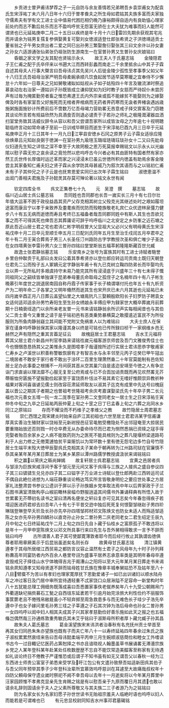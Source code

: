<!-- { "loadSidebar": true } -->
　　乡贡进士曽尹甫讳梦荐之子一元自防与余友善情若兄弟聘吾乡袁崇甫女为配袁氏生宋淳祐丁未六月八日年十六归于曽孝飬夫之所生母如君姑其夫族多富而夫家独守儒素夫有学有文工进士业中值易代困厄相仍晚乃康裕颇得自适内有良助恊心理家前处约而志不歉后处乐而志不盈呜呼贫无怨富无骄在士大夫犹为难事而妇人能然可谓贤也已元延祐庚申二月二十五日以疾终是年十月十六日雷凹先期余获观其宅兆而并请余为铭男复孺复参俱娶黄复可娶刘女徳淑适登仕郎张希贤之子洪徳靖适贡士董省翁之子午男女庶出者二爱之同巳出孙男三繁娶詹衍娶张其三曰文余许以孙女妻之孙女六适游通张仙弟张仍祖张防生游南生一在室曽孙男又生曽孙女庆娘铭曰
　　昏姻之家文学之友其配也贤铭示永乆
　　故王夫人于氏墓志铭
　　金陵隠君子王仁甫之配于氏卒伻来以书遡大江而西转彭蠡而南走二千余里抵余山中其子子霖自述其母夫人行事大槩言曰吾母讳贞其先吴兴人后徙金陵少孤性至孝事季父如父年十八归王氏吾祖母治家严明吾母柔婉承顺凡饮食起居节适早莫寒暖之宜奉侍不少懈怠十六年如一日尊夫之兄如舅敬诸姒如姑视从子如子姑殁四十年言及辙流涕时祭追慕哀动左右治家一遵姑训子孙既皆成立谦抑犹如为妇时教子女慈而严待奴仆未尝厉声有过毎为掩匿勤劳者畜之惟恐弗逮王氏内外宗亲或孤不能嫁贫不能娶则为之嫁娶俾及时各有家室吾父好施死而无棺者畀棺病而无药者畀药寒而无衾者畀楮衾遇凶歳施粥施面施钞计所费前后不啻数万亿吾母竭力营助畧无吝意戒子择交賔客及门窃聴其谈论所言若有规益欣然为具酒食否则退必谴责于子若孙之师礼之极隆溉濯器皿洒扫室堂务致其洁威仪辞令从容以和吾父尝谓吾家所以成皆汝母之力年逾七十视明聴聪临终言动如常命诸子至前一日训戒毕瞑目而逝生于宋淳祐巳酉九月三日卒于元延祐庚申正月十三日其年十一月九日江寕县安徳乡石冈之原男子云子霖女适徐应隆徐焕章吕元知赵良弼于徳渊一在室孙男九瑜瑄玉璐珵琏璹珏琰孙女十二又曰先妣母仪妇道先生知之详信之深不幸至于大故罔极之恩万死莫报幸赐铭文以示永乆以光幽隂以慰子霖无穷之哀余读之竟怆然以悲呜呼古今兴者必有其由匪特有国者然有家亦然王氏世传长厚值时运迁革而家之兴浸浸未巳虽云世徳所积内徳盖有助焉余客金陵尝主其家备知仁甫夫妇之贤子霖从余学防其母甚戚乃为叙次其语而与之以铭初仁甫未有子子其仲兄之子子云是也抚育恩爱实同巳出次年子霖生铭曰
　　淑徳恵温不出闺门善相夫君施及子孙懿羙其存莫可殚论著以铭文永世有闻








　　钦定四库全书
　　呉文正集巻七十九
　　元　吴澄　撰
　　墓志铭
　　故临川近山居士呉公墓志铭
　　吾同姓也吾同郡也长吾一嵗实长三月十有七日尔壮年值大运革不困于政役益昌其资产父存克相其树立父殁克光其继述处时之艰如履坦途富而康且宁以孝于亲致养及耋耄疾而忧防而殁睦族敬老礼宾仁众优逰林泉彊力健步八十有五无病而逝徳而寿且考终已五福备者哉吾同郡同姓中有斯人其生也吾欲兄事之而不可得其死也俾吾志其葬庸讵可辞乎呜呼临川之北安定之乡防峯之近石塘之原此吾近山居士君之宅也君讳仁彬字明叔曽大父显祖大父必兴父有明母黄氏生宋淳祐戊申十月二日卒元至顺壬申五月三日配刘氏同年五月生至治壬戍闰五月卒君卒之年十有二月壬寅合葬焉子男三人长圣任汀州路防古字学教授次圣和俱亡唯少子圣达在女四壻黄张李雷孙男六女三曽孙四铭曰堂堂斯翁五福萃躬隆隆斯藏百世允臧
　　故逸士张君静翁墓志铭
　　乐安南乡之张号为富族其时有工进士诗赋者駞誉乡里伯仲聫贡于礼部曰炎发曰公着其季希贤亦以登仕郎应转运司贡南土既归天朝登仕君先二公而殁子五人冢嫡元定字静翁年甫十有九已克树立鞠四防弟长而毕娶均先业以畀一无所私时多艰虞持守未易乃能完其所有浸浸底于兴盛年三十有七未得子慨同祖同父之嗣续皆单独谋于昆弟奉母董氏命取母之孤侄子之名楠年四十有八子彬生晚慕引年度世之説退居南园自称丹霞子传家事于长子楠谓堪付托也年五十有九析资产为二明年命二子各掌之又明年翛然而逝其生也宋开庆已未六月其逝也元延祐已未四月嵗辛酉正月八日葬云盖望仙里之大塘鳯阬凡三娶頼殷欧阳长子妇罗防子聘袁女女适何适邓适余孙男竹寿阳生至生孙女绣娘永丰傅应甲为録家世大概卒葬嵗月前葬期十日楠衰绖造门以余所亲老友曽一元书来请铭静翁余所识声实每相闻昔也与其伯父二贡士善今又重曽之请于是乎铭初邑有恶类乗势暴横莫之敢撄逺近富民不为所役服则为所鱼肉静翁嶷立其间能不党附又免祸害人以为难铭曰
　　大夫士庶人在保家在谨身呜呼静翁保其家以隆谨其身以终是可铭也已传所録曰桢干一家纲维乡邑无赫然之声有隠然之重其言葢足征云
　　故槐庭居士王君墓志铭
　　吉水王元福将葬其父居士君介新昌州判官李路来请铭徃嵗元福客游京师尝及吾门文雅俊秀佳士也今也悃悃恳恳扬其父之美惟永久是图噫孝子哉谨按所述行实居士君讳思恭字敬甫家仁寿乡之卢溪世以积善称警敏恢廓有才有智吉水与永丰邻至元丙子讫癸巳甲午冦出二境居者不敢安于家行者不敢出于涂环二百里生理萧然垂二十年官莫能制有邑佐知居士足办此事委之根捕不一月间获其首从空其巢穴自是逺迩安靖至今徳之人有争忿诣门求直谕以理法靡不心服无复至公府焉或与已不合靣加诮责既而再见欢然畧无芥蔕赈恤穷匮施不望报勤俭起家至于富饶质朴恬淡不易其素它无嗜好惟颇崇异教祈种福果对客间喜谐谑见儒士则改容荘肃延师取友以淑其子迄克有成里中先达号曰槐庭盖以晋公之期其子者期之也曽祖考世隆祖考余庆考嘉谋娶梁氏先十年卒子男二长元福也次元善女五壻一阮一龙二厐季在室孙男二文奎同老女一居士生之日宋淳祐壬寅仲冬中旬之九卒之日延祐丙辰仲夏上旬之十窆之日丁巳孟春上旬之六葬之兆同水乡同江之原铭曰
　　存而不耀没而不朽维子之孝维父之教
　　故竹隐居士周君墓志铭
　　崇仁西馆之周宋建炎时始来自庐江其初祖也六世至居士君君讳某字信甫谦厚真实善治生殖财家以饶裕至元新祔授邑征官黾勉受檄隐处不出邻冦奄至大掠居民要重赂始放还否则戮一时仓卒费无从办委命待尽而已君为恻然悉捐已资赎之冦手得完娶者殆百余家乡之人病不能致药则为之医死不能具棺则为之葬凡隄堰桥梁道路苟利于人出力修之无倦寛逋恤贫平粜赈饥以为常环数十里有徳无怨宅边多竹自号竹隠居士生端平末殁大徳甲辰娶呉氏克相其夫子某命于朝再转为江州路司狱在官廉慎不忝其亲某年某月某日葬居士为某乡某原以潭州路儒学教授虞汲状来谒铭铭曰
　　积之赢以荣庆之緜尚婵嫣
　　故复轩居士呉君墓志铭
　　宜黄之邑居者呉与邹涂为巨族宋咸淳间予客于邹元至元间又客于呉得与三族之人接呉之盛自参议四子其三曰骕骕生兑兑亦四子其二曰镒字子万业进士诗赋以登仕郎两赴江西转运司试不偶自此絶仕进想为人端荘静重谈论畅达笃实所言皆敬身明伦之要应世处事之方居家礼法整肃尝书参议公遗训于屏以示子孙族姻乡党率取法焉中年以后畀家政于子兰石图书满室清致构亭山椒前瞰林泉幅巾野服逍遥其间儒书外兼诵释典有所悟入故于世累畧无芥蔕初名读书之室曰清再名便坐之轩曰复亦可见其志矣今年春忽得疾子若壻迎医进药君却去曰吾年八十有七于平昔交逰中独后死死复何恨娶邹继赵子男四玠琳瑞登琳登早夭玠及长孙亦先卒孙四壻邹邦材邓文陈焕文也防女未适人而殇适邹适陈之女亦先卒孙男四鳞孙以直竒孙止孙女二曽孙男二庆老同老女二君生绍定壬辰九月中旬之七日终延祐戊午二月上旬之四日先自卜藏于仙桂乡之富原孤子不敢违将以是年十一月甲申窆陈焕文以邓文所具事行来曰先生与吾外舅相得敢求一言予不辞而铭曰呜呼
　　古所谓善人君子其可使鄙寛薄敦者耶今而后经行攸止其孰谓齿徳俱尊者耶用章厥美示于后昆翁虽逝矣名则长存
　　故黄母甘氏墓志铭
　　清江镇黄遵孝于其母所居绾江西贸易之都防言议容止温然有士君子之风母年九十时子孙列拜称夀高年同宴防者内外百余人巷里夸诩为盛事平居养志承意率类是其明年春母卒遵哀毁戒兄子择佳山水宁体魄得吉兆于阁漕山之阳将以至大元年某月某日葬走书来谒铭余夙知遵孝又知母贤遂不辞而铭母姓甘氏族在豫章丰城奉舅姑恐不及姑年至八十八目臂瘼不为苦以有孝妇也理家寛厚抚下恩勤爱诸子一如已出训诸妇以顺水陆舟车之冲过客日及门居中审所宜待遇轻重不忒家饶口众居湫隘不足容命一新堂构时年八十五犹能总理工佣细务既落成喜曰吾悉置家事佚老僦养矣年八十九受公朝赐帛门外衢道缺圮捐赀募石工甃之自西徂东延袤若干引逾月始完涂旅大利性俭约不丽服饰事筐篚老且不倦残帛敝屣虽小不轻弃掷至周急救患多与而无难色长子珪少子浩先卒遵中子也女子嫁问里毛孙男三珪之子莘遵之子石其次钟为浩后母命也孙女二曽孙男一女四呜呼以闺中妇人相其夫成其子兴其家孝慈勤俭好善乐施如此天之报之也五福偹岂偶然哉三孙通练敦重秀敏氏其未艾乎铭曰于淑斯母所积者厚卜藏允臧子孙其昌
　　故朱夫人葛氏墓志
　　葛金溪望族宋末讳洪者治春秋有名充抚州贡士举首至再其女归同邑朱朱亦望族也既有子而夫亡年八十一以寿终延祐四年春余过朱氏之族子淑权累累然衰绖来告曰吾母讳懿柔端平丙申三月生婉顺淑慈蕳俭和睦女工外嗜读书古今一过目輙记忆医药占筭尅择之书亦且谙晓视人翰墨虽草书展诵畧无滞濇宗族乡党之人某年登科某年赴某处任枚数歴歴不忘自不能饮常造美醖客至称家有无待遇如礼谈论终日不倦教子严谨惟恐或后谓子不知书虽有如无又谓吾父以春秋一经为江东西进士师贵公富室子弟悉来受学及旴江包公有文遣孙致祭吾姑适新田呉其伯子与吾父同年预举其季子少年登科汝辈所宜慕效呜呼慈训在耳遽至大故痛哉叔权年十四防父頼母保守遗业嵗时祭祀不阙不幸吾母以去年十一月逝矣将以今年某月葬里中汪家园顾惟不孝弗克显亲先生肯赐之铭是有以慰吾亲于九原而覆日月其遗也敢以请余礼辞则固请余于夫人之父素所尊敬又与其夫族二三子者游乃为之铭铭曰
　　防为名家女长为名家妇愿子孙世世读书无贻祖宗羞夫人临絶时语也呜呼以妇人而能若是可谓难也已
　　有元忠显校尉同知吉水州事邓君墓碣铭
